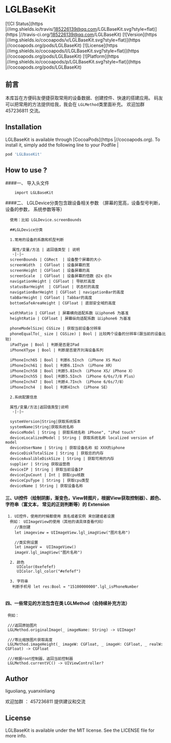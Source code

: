 # LGLBaseKit

[![CI Status](https |//img.shields.io/travis/185226139@qq.com/LGLBaseKit.svg?style=flat)](https |//travis-ci.org/185226139@qq.com/LGLBaseKit)
[![Version](https |//img.shields.io/cocoapods/v/LGLBaseKit.svg?style=flat)](https |//cocoapods.org/pods/LGLBaseKit)
[![License](https |//img.shields.io/cocoapods/l/LGLBaseKit.svg?style=flat)](https |//cocoapods.org/pods/LGLBaseKit)
[![Platform](https |//img.shields.io/cocoapods/p/LGLBaseKit.svg?style=flat)](https |//cocoapods.org/pods/LGLBaseKit)

## 前言

本库旨在方便码友便捷获取常用的设备数据、创建控件、快速的搭建应用。 码友可以把常用的方法提供给我，我会在 `LGLMethod`类里面补充。  欢迎加群 457236811 交流。

## Installation

LGLBaseKit is available through [CocoaPods](https |//cocoapods.org). To install
it, simply add the following line to your Podfile |

```ruby
pod 'LGLBaseKit'
```

## How to use ?

####一、 导入头文件
```
    import LGLBaseKit
```

####二、 LGLDevice分类包含跟设备相关参数 （屏幕的宽高，设备型号判断，设备的参数， 系统参数等等）

```
  使用：比如 LGLDevice.screenBounds
  
  ##LGLDevice分类
  
  1.常用的设备的系数和机型判断
  
   属性/变量/方法 | 返回值类型 | 说明
   -|-|—
  screenBounds | CGRect  | 设备整个屏幕的大小
  screenWidth  | CGFloat | 设备屏幕的宽
  screenHeight | CGFloat | 设备屏幕的高
  screenScale  | CGFloat | 设备屏幕的倍数 @2x @3x
  navigationHeight | CGFloat | 导航栏高度
  statusBarHeight  | CGFloat | 状态栏的高度
  navigationBarHeight | CGFloat | navigationBar的高度
  tabBarHeight | CGFloat | Tabbar的高度
  bottomSafeAreaHeight | CGFloat | 底部安全域的高度
 
  widthRatio | CGFloat | 屏幕横向适配系数 以iphone6 为基准
  heightRatio | CGFloat | 屏幕纵向适配系数 以iphone6 为基准
 
  phoneModelSize| CGSize | 获取当前设备分辨率
  phoneEqualTo(_ size | CGSize) | Bool | 比较两个设备的分辨率(跟当前的设备比较)
  iPadType | Bool | 判断是否是IPad
  iPhoneXType | Bool | 判断是否是齐刘海设备系列
 
  iPhoneInch65 | Bool | 判断6.5Inch （iPhone XS Max）
  iPhoneInch61 | Bool | 判断6.1Inch （iPhone XR）
  iPhoneInch58 | Bool |判断5.8Inch （iPhone XS/ iPhone X）
  iPhoneInch55 | Bool |判断5.5Inch （iPhone 6/6s/7/8 Plus）
  iPhoneInch47 | Bool |判断4.7Inch （iPhone 6/6s/7/8）
  iPhoneInch4  | Bool | 判断4Inch （iPhone SE）
 
  2.系统配置信息
 
  属性/变量/方法|返回值类型|说明
   -|-|—
 
  systemVersion|String|获取系统版本
  systemName|String|获取系统名称
  deviceModel | String | 获取系统名称 iPhone", "iPod touch"
  deviceLocalizedModel | String | 获取系统名称 localized version of model
  deviceUserName | String | 获取设备名称 如 XXX的iphone
  deviceDiskTotalSize | String | 获取总的内存
  deviceAvalibleDiskSize | String | 获取可用的内存
  supplier | String 获取运营商
  deviceIP | String | 获取当前设备IP
  deviceCpuCount | Int | 获取cpu核数
  deviceCpuType | String | 获取cpu类型
  deviceName | String | 获取设备名称
```

#### 三、UI控件（绘制阴影，渐变色，View转图片，根据View获取控制器）、颜色、字符串（富文本， 常见的正则判断等）的 Extension 

```
 1. UI控件，使用的时候都使用 类名或者实例 来创建或者设置
  例如： UIImageView的使用（其他的请具体查看代码）
    //类创建
    let imageview = UIImageView.lgl_imagView("图片名称") 
    
    //类实例设置
    let imageV =  UIImageView()
    imageV.lgl_imagView("图片名称") 
  
  2. 颜色
     UIColor(0xefefef)
     UIColor.lgl_color("#efefef")
     
  3. 字符串
   判断手机号 let res:Bool = "15100000000".lgl_isPhoneNumber   
   
```

#### 四、一些常见的方法包含在类 LGLMethod（会持续补充方法）

```
 例如：
 
 ///返回原始图片
 LGLMethod.originalImage(_ imageName: String) -> UIImage?

 ///等比缩放图片获取高度
 LGLMethod.imageHeight(_ imageW: CGFloat, _ imageH: CGFloat, _ realW: CGFloat) -> CGFloat 

 ///根据root控制器，返回当前控制器
 LGLMethod.currentVC() -> UIViewController? 

```


## Author

liguoliang, yuanxinliang

欢迎加群 ： 457236811 提供建议和交流

## License

LGLBaseKit is available under the MIT license. See the LICENSE file for more info.
